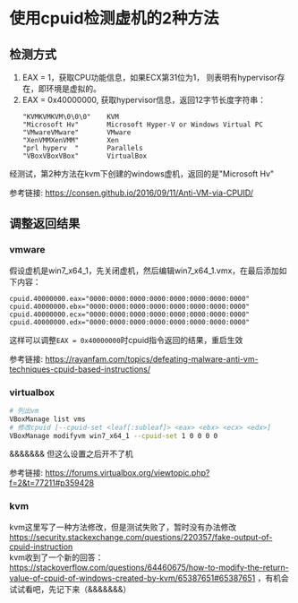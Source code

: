 # 使用cpuid检测虚机的2种方法
## 检测方式
1. EAX = 1，获取CPU功能信息，如果ECX第31位为1， 则表明有hypervisor存在，即环境是虚拟的。
2. EAX = 0x40000000, 获取hypervisor信息，返回12字节长度字符串：
    ```
    "KVMKVMKVM\0\0\0"    KVM
    "Microsoft Hv"       Microsoft Hyper-V or Windows Virtual PC
    "VMwareVMware"       VMware
    "XenVMMXenVMM"       Xen
    "prl hyperv  "       Parallels
    "VBoxVBoxVBox"       VirtualBox
    ```

经测试，第2种方法在kvm下创建的windows虚机，返回的是"Microsoft Hv"  

参考链接: https://consen.github.io/2016/09/11/Anti-VM-via-CPUID/  


## 调整返回结果
### vmware
假设虚机是win7_x64_1，先关闭虚机，然后编辑win7_x64_1.vmx，在最后添加如下内容：  
```
cpuid.40000000.eax="0000:0000:0000:0000:0000:0000:0000:0000"
cpuid.40000000.ebx="0000:0000:0000:0000:0000:0000:0000:0000"
cpuid.40000000.ecx="0000:0000:0000:0000:0000:0000:0000:0000"
cpuid.40000000.edx="0000:0000:0000:0000:0000:0000:0000:0000"
```
这样可以调整`EAX = 0x40000000`时cpuid指令返回的结果，重启生效  

参考链接: https://rayanfam.com/topics/defeating-malware-anti-vm-techniques-cpuid-based-instructions/  

### virtualbox
```bash
# 列出vm
VBoxManage list vms
# 修改cpuid [--cpuid-set <leaf[:subleaf]> <eax> <ebx> <ecx> <edx>]
VBoxManage modifyvm win7_x64_1 --cpuid-set 1 0 0 0 0
```
&&&&&&& 但这么设置之后开不了机  

参考链接: https://forums.virtualbox.org/viewtopic.php?f=2&t=77211#p359428  

### kvm
kvm这里写了一种方法修改，但是测试失败了，暂时没有办法修改  
https://security.stackexchange.com/questions/220357/fake-output-of-cpuid-instruction  
kvm收到了一个新的回答：https://stackoverflow.com/questions/64460675/how-to-modify-the-return-value-of-cpuid-of-windows-created-by-kvm/65387651#65387651 ，有机会试试看吧，先记下来（&&&&&&&）  
